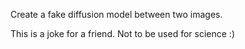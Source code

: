 Create a fake diffusion model between two images.

This is a joke for a friend. Not to be used for science :)
